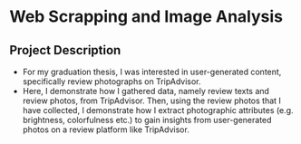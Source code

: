 # Web Scrapping and Image Analysis

## Project Description
* For my graduation thesis, I was interested in user-generated content, specifically review photographs on TripAdvisor.
* Here, I demonstrate how I gathered data, namely review texts and review photos, from TripAdvisor. Then, using the review photos that I have collected, I demonstrate how I extract photographic attributes (e.g. brightness, colorfulness etc.) to gain insights from user-generated photos on a review platform like TripAdvisor.
